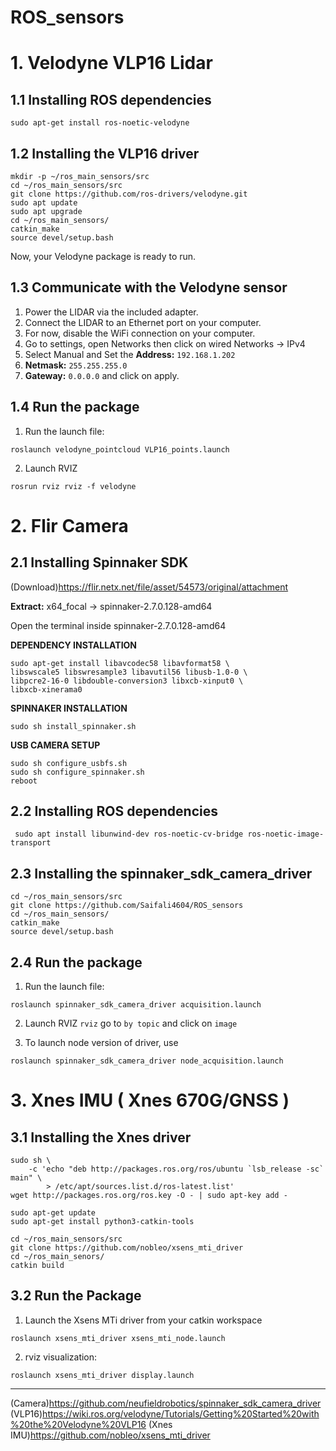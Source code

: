 # ROS_sensors
# 1. Velodyne VLP16 Lidar
## 1.1 Installing ROS dependencies

```sudo apt-get install ros-noetic-velodyne```

## 1.2 Installing the VLP16 driver
```
mkdir -p ~/ros_main_sensors/src
cd ~/ros_main_sensors/src
git clone https://github.com/ros-drivers/velodyne.git
sudo apt update
sudo apt upgrade
cd ~/ros_main_sensors/
catkin_make
source devel/setup.bash
```
Now, your Velodyne package is ready to run.

## 1.3 Communicate with the Velodyne sensor
1. Power the LIDAR via the included adapter.
2. Connect the LIDAR to an Ethernet port on your computer.
3. For now, disable the WiFi connection on your computer.
4. Go to settings, open Networks then click on wired Networks -> IPv4
5. Select Manual and  Set the **Address:** ```192.168.1.202```
6. **Netmask:** ```255.255.255.0```
7. **Gateway:** ```0.0.0.0``` and click on apply.

## 1.4 Run the package
1. Run the launch file:
```
roslaunch velodyne_pointcloud VLP16_points.launch
```
2. Launch RVIZ
```
rosrun rviz rviz -f velodyne
```

# 2. Flir Camera

## 2.1 Installing Spinnaker SDK 

(Download)https://flir.netx.net/file/asset/54573/original/attachment

**Extract:** x64_focal -> spinnaker-2.7.0.128-amd64 

Open the terminal inside spinnaker-2.7.0.128-amd64

**DEPENDENCY INSTALLATION**
```
sudo apt-get install libavcodec58 libavformat58 \
libswscale5 libswresample3 libavutil56 libusb-1.0-0 \
libpcre2-16-0 libdouble-conversion3 libxcb-xinput0 \
libxcb-xinerama0
```
**SPINNAKER INSTALLATION**

```sudo sh install_spinnaker.sh```

**USB CAMERA SETUP**
```
sudo sh configure_usbfs.sh
sudo sh configure_spinnaker.sh
reboot
```

## 2.2 Installing ROS dependencies
``` sudo apt install libunwind-dev ros-noetic-cv-bridge ros-noetic-image-transport```

## 2.3 Installing the spinnaker_sdk_camera_driver
```
cd ~/ros_main_sensors/src
git clone https://github.com/Saifali4604/ROS_sensors
cd ~/ros_main_sensors/
catkin_make
source devel/setup.bash
```

## 2.4 Run the package
1. Run the launch file:
```
roslaunch spinnaker_sdk_camera_driver acquisition.launch
```
2. Launch RVIZ
```rviz``` go to ```by topic``` and click on ```image```

3. To launch node version of driver, use 
```
roslaunch spinnaker_sdk_camera_driver node_acquisition.launch
```
# 3. Xnes IMU ( Xnes 670G/GNSS )
## 3.1 Installing the Xnes driver
```
sudo sh \
    -c 'echo "deb http://packages.ros.org/ros/ubuntu `lsb_release -sc` main" \
        > /etc/apt/sources.list.d/ros-latest.list'
wget http://packages.ros.org/ros.key -O - | sudo apt-key add -
```
```
sudo apt-get update
sudo apt-get install python3-catkin-tools
```
```
cd ~/ros_main_sensors/src
git clone https://github.com/nobleo/xsens_mti_driver
cd ~/ros_main_senors/
catkin build
```
## 3.2 Run the Package

1. Launch the Xsens MTi driver from your catkin workspace
```
roslaunch xsens_mti_driver xsens_mti_node.launch
```
2. rviz visualization:
```
roslaunch xsens_mti_driver display.launch
```

---
(Camera)https://github.com/neufieldrobotics/spinnaker_sdk_camera_driver
(VLP16)https://wiki.ros.org/velodyne/Tutorials/Getting%20Started%20with%20the%20Velodyne%20VLP16
(Xnes IMU)https://github.com/nobleo/xsens_mti_driver
